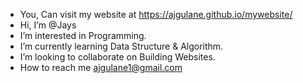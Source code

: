 - You, Can visit my website at https://ajgulane.github.io/mywebsite/
- Hi, I’m @Jays
- I’m interested in Programming.
- I’m currently learning Data Structure & Algorithm.
- I’m looking to collaborate on Building Websites.
- How to reach me ajgulane1@gmail.com

<!---
JaysGITH/JaysGITH is a ✨ special ✨ repository because its `README.md` (this file) appears on your GitHub profile.
You can click the Preview link to take a look at your changes.
--->
